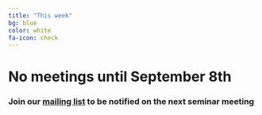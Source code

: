 ```yaml
---
title: "This week"
bg: blue
color: white
fa-icon: check
---
```


# No meetings until September 8th

#### 

### Join our [mailing list](http://tinyletter.com/research-seminar) to be notified on the next seminar meeting
